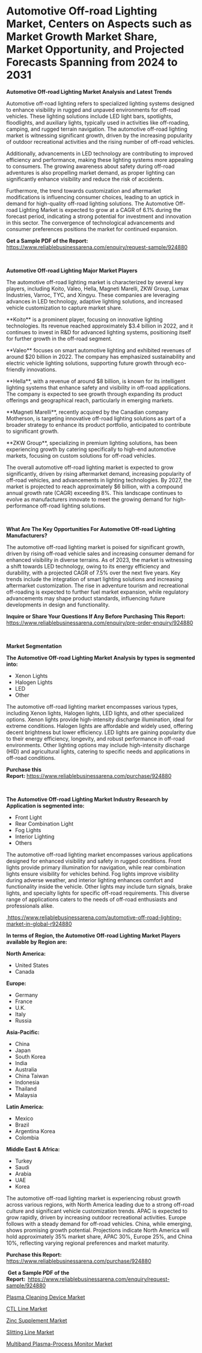 <p><h1>Automotive Off-road Lighting Market, Centers on Aspects such as Market Growth Market Share, Market Opportunity, and Projected Forecasts Spanning from 2024 to 2031</h1></p><p><strong>Automotive Off-road Lighting Market Analysis and Latest Trends</strong></p>
<p><p>Automotive off-road lighting refers to specialized lighting systems designed to enhance visibility in rugged and unpaved environments for off-road vehicles. These lighting solutions include LED light bars, spotlights, floodlights, and auxiliary lights, typically used in activities like off-roading, camping, and rugged terrain navigation. The automotive off-road lighting market is witnessing significant growth, driven by the increasing popularity of outdoor recreational activities and the rising number of off-road vehicles. </p><p>Additionally, advancements in LED technology are contributing to improved efficiency and performance, making these lighting systems more appealing to consumers. The growing awareness about safety during off-road adventures is also propelling market demand, as proper lighting can significantly enhance visibility and reduce the risk of accidents. </p><p>Furthermore, the trend towards customization and aftermarket modifications is influencing consumer choices, leading to an uptick in demand for high-quality off-road lighting solutions. The Automotive Off-road Lighting Market is expected to grow at a CAGR of 6.1% during the forecast period, indicating a strong potential for investment and innovation in this sector. The convergence of technological advancements and consumer preferences positions the market for continued expansion.</p></p>
<p><strong>Get a Sample PDF of the Report:&nbsp;</strong> <a href="https://www.reliablebusinessarena.com/enquiry/request-sample/924880?utm_campaign=1286&utm_medium=2&utm_source=Github&utm_content=ia&utm_term=02102024&utm_id=automotive-off-road-lighting">https://www.reliablebusinessarena.com/enquiry/request-sample/924880</a></p>
<p>&nbsp;</p>
<p><strong>Automotive Off-road Lighting Major Market Players</strong></p>
<p><p>The automotive off-road lighting market is characterized by several key players, including Koito, Valeo, Hella, Magneti Marelli, ZKW Group, Lumax Industries, Varroc, TYC, and Xingyu. These companies are leveraging advances in LED technology, adaptive lighting solutions, and increased vehicle customization to capture market share.</p><p>**Koito** is a prominent player, focusing on innovative lighting technologies. Its revenue reached approximately $3.4 billion in 2022, and it continues to invest in R&D for advanced lighting systems, positioning itself for further growth in the off-road segment.</p><p>**Valeo** focuses on smart automotive lighting and exhibited revenues of around $20 billion in 2022. The company has emphasized sustainability and electric vehicle lighting solutions, supporting future growth through eco-friendly innovations.</p><p>**Hella**, with a revenue of around $8 billion, is known for its intelligent lighting systems that enhance safety and visibility in off-road applications. The company is expected to see growth through expanding its product offerings and geographical reach, particularly in emerging markets.</p><p>**Magneti Marelli**, recently acquired by the Canadian company Motherson, is targeting innovative off-road lighting solutions as part of a broader strategy to enhance its product portfolio, anticipated to contribute to significant growth.</p><p>**ZKW Group**, specializing in premium lighting solutions, has been experiencing growth by catering specifically to high-end automotive markets, focusing on custom solutions for off-road vehicles.</p><p>The overall automotive off-road lighting market is expected to grow significantly, driven by rising aftermarket demand, increasing popularity of off-road vehicles, and advancements in lighting technologies. By 2027, the market is projected to reach approximately $6 billion, with a compound annual growth rate (CAGR) exceeding 8%. This landscape continues to evolve as manufacturers innovate to meet the growing demand for high-performance off-road lighting solutions.</p></p>
<p>&nbsp;</p>
<p><strong>What Are The Key Opportunities For Automotive Off-road Lighting Manufacturers?</strong></p>
<p><p>The automotive off-road lighting market is poised for significant growth, driven by rising off-road vehicle sales and increasing consumer demand for enhanced visibility in diverse terrains. As of 2023, the market is witnessing a shift towards LED technology, owing to its energy efficiency and durability, with a projected CAGR of 7.5% over the next five years. Key trends include the integration of smart lighting solutions and increasing aftermarket customization. The rise in adventure tourism and recreational off-roading is expected to further fuel market expansion, while regulatory advancements may shape product standards, influencing future developments in design and functionality.</p></p>
<p><strong>Inquire or Share Your Questions If Any Before Purchasing This Report:</strong> <a href="https://www.reliablebusinessarena.com/enquiry/pre-order-enquiry/924880?utm_campaign=1286&utm_medium=2&utm_source=Github&utm_content=ia&utm_term=02102024&utm_id=automotive-off-road-lighting">https://www.reliablebusinessarena.com/enquiry/pre-order-enquiry/924880</a></p>
<p>&nbsp;</p>
<p><strong>Market Segmentation</strong></p>
<p><strong>The Automotive Off-road Lighting Market Analysis by types is segmented into:</strong></p>
<p><ul><li>Xenon Lights</li><li>Halogen Lights</li><li>LED</li><li>Other</li></ul></p>
<p><p>The automotive off-road lighting market encompasses various types, including Xenon lights, Halogen lights, LED lights, and other specialized options. Xenon lights provide high-intensity discharge illumination, ideal for extreme conditions. Halogen lights are affordable and widely used, offering decent brightness but lower efficiency. LED lights are gaining popularity due to their energy efficiency, longevity, and robust performance in off-road environments. Other lighting options may include high-intensity discharge (HID) and agricultural lights, catering to specific needs and applications in off-road conditions.</p></p>
<p><strong>Purchase this Report:&nbsp;</strong><a href="https://www.reliablebusinessarena.com/purchase/924880?utm_campaign=1286&utm_medium=2&utm_source=Github&utm_content=ia&utm_term=02102024&utm_id=automotive-off-road-lighting">https://www.reliablebusinessarena.com/purchase/924880</a></p>
<p>&nbsp;</p>
<p><strong>The Automotive Off-road Lighting Market Industry Research by Application is segmented into:</strong></p>
<p><ul><li>Front Light</li><li>Rear Combination Light</li><li>Fog Lights</li><li>Interior Lighting</li><li>Others</li></ul></p>
<p><p>The automotive off-road lighting market encompasses various applications designed for enhanced visibility and safety in rugged conditions. Front lights provide primary illumination for navigation, while rear combination lights ensure visibility for vehicles behind. Fog lights improve visibility during adverse weather, and interior lighting enhances comfort and functionality inside the vehicle. Other lights may include turn signals, brake lights, and specialty lights for specific off-road requirements. This diverse range of applications caters to the needs of off-road enthusiasts and professionals alike.</p></p>
<p><a href="https://www.reliablebusinessarena.com/automotive-off-road-lighting-market-in-global-r924880?utm_campaign=1286&utm_medium=2&utm_source=Github&utm_content=ia&utm_term=02102024&utm_id=automotive-off-road-lighting">&nbsp;https://www.reliablebusinessarena.com/automotive-off-road-lighting-market-in-global-r924880</a></p>
<p><strong>In terms of Region, the Automotive Off-road Lighting Market Players available by Region are:</strong></p>
<p>
    <p> <strong> North America: </strong>
        <ul>
            <li>United States</li>
            <li>Canada</li>
        </ul>
        </p> 
    <p> <strong> Europe: </strong>
        <ul>
            <li>Germany</li>
            <li>France</li>
            <li>U.K.</li>
            <li>Italy</li>
            <li>Russia</li>
        </ul>
        </p> 
    <p> <strong> Asia-Pacific: </strong>
        <ul>
            <li>China</li>
            <li>Japan</li>
            <li>South Korea</li>
            <li>India</li>
            <li>Australia</li>
            <li>China Taiwan</li>
            <li>Indonesia</li>
            <li>Thailand</li>
            <li>Malaysia</li>
        </ul>
        </p> 
    <p> <strong> Latin America: </strong>
        <ul>
            <li>Mexico</li>
            <li>Brazil</li>
            <li>Argentina Korea</li>
            <li>Colombia</li>
        </ul>
        </p> 
    <p> <strong> Middle East & Africa: </strong>
        <ul>
            <li>Turkey</li>
            <li>Saudi</li>
            <li>Arabia</li>
            <li>UAE</li>
            <li>Korea</li>
        </ul>
    </p>
    </p>
<p><p>The automotive off-road lighting market is experiencing robust growth across various regions, with North America leading due to a strong off-road culture and significant vehicle customization trends. APAC is expected to grow rapidly, driven by increasing outdoor recreational activities. Europe follows with a steady demand for off-road vehicles. China, while emerging, shows promising growth potential. Projections indicate North America will hold approximately 35% market share, APAC 30%, Europe 25%, and China 10%, reflecting varying regional preferences and market maturity.</p></p>
<p><strong>Purchase this Report: </strong><a href="https://www.reliablebusinessarena.com/purchase/924880?utm_campaign=1286&utm_medium=2&utm_source=Github&utm_content=ia&utm_term=02102024&utm_id=automotive-off-road-lighting">https://www.reliablebusinessarena.com/purchase/924880</a></p>
<p>&nbsp;<strong>Get a Sample PDF of the Report:&nbsp;&nbsp;</strong><a href="https://www.reliablebusinessarena.com/enquiry/request-sample/924880?utm_campaign=1286&utm_medium=2&utm_source=Github&utm_content=ia&utm_term=02102024&utm_id=automotive-off-road-lighting">https://www.reliablebusinessarena.com/enquiry/request-sample/924880</a></p>
<p><strong></strong></p>
<p><p><a href="https://issuu.com/reportprime-2/docs/plasma-cleaning-device-market-size-_3e817956e9d8a3?utm_campaign=1286&utm_medium=2&utm_source=Github&utm_content=ia&utm_term=02102024&utm_id=automotive-off-road-lighting">Plasma Cleaning Device Market</a></p><p><a href="https://www.linkedin.com/pulse/market-forecasting-change-global-ctl-line-dynamics-future-leaae?utm_campaign=1286&utm_medium=2&utm_source=Github&utm_content=ia&utm_term=02102024&utm_id=automotive-off-road-lighting">CTL Line Market</a></p><p><a href="https://www.linkedin.com/pulse/insights-zinc-supplement-industry-market-financial-status-vuzif?utm_campaign=1286&utm_medium=2&utm_source=Github&utm_content=ia&utm_term=02102024&utm_id=automotive-off-road-lighting">Zinc Supplement Market</a></p><p><a href="https://www.linkedin.com/pulse/analyzing-slitting-line-market-dynamics-growth-drivers-forecasted-rowve?utm_campaign=1286&utm_medium=2&utm_source=Github&utm_content=ia&utm_term=02102024&utm_id=automotive-off-road-lighting">Slitting Line Market</a></p><p><a href="https://issuu.com/reportprime-2/docs/multiband-plasma-process-monitor-ma_e749ade6321798?utm_campaign=1286&utm_medium=2&utm_source=Github&utm_content=ia&utm_term=02102024&utm_id=automotive-off-road-lighting">Multiband Plasma-Process Monitor Market</a></p></p>